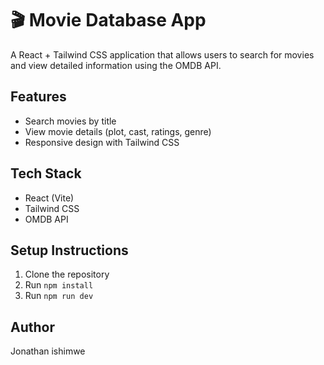 # 🎬 Movie Database App

A React + Tailwind CSS application that allows users to search for movies and view detailed information using the OMDB API.

## Features
- Search movies by title
- View movie details (plot, cast, ratings, genre)
- Responsive design with Tailwind CSS

## Tech Stack
- React (Vite)
- Tailwind CSS
- OMDB API

## Setup Instructions
1. Clone the repository
2. Run `npm install`
3. Run `npm run dev`

## Author
Jonathan ishimwe

